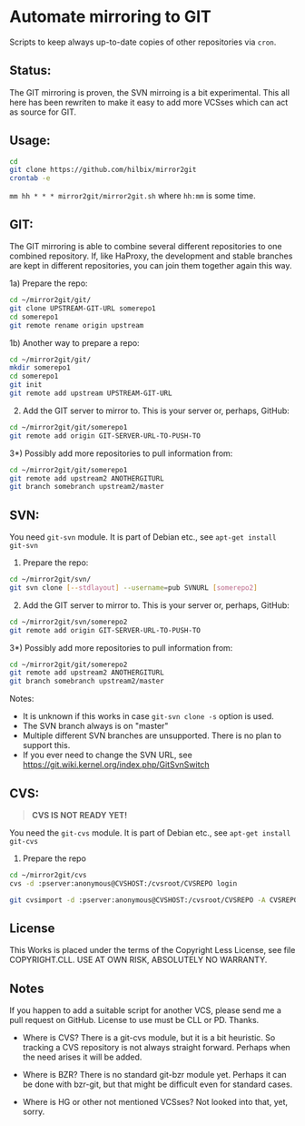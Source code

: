 Automate mirroring to GIT
=========================

Scripts to keep always up-to-date copies of other repositories via `cron`.


Status:
-------

The GIT mirroring is proven, the SVN mirroing is a bit experimental.  This all here has been rewriten to make it easy to add more VCSses which can act as source for GIT.


Usage:
------

```bash
cd
git clone https://github.com/hilbix/mirror2git
crontab -e
```
`mm hh * * * mirror2git/mirror2git.sh`
where `hh:mm` is some time.


GIT:
----

The GIT mirroring is able to combine several different repositories to one combined repository.  If, like HaProxy, the development and stable branches are kept in different repositories, you can join them together again this way.

1a) Prepare the repo:
```bash
cd ~/mirror2git/git/
git clone UPSTREAM-GIT-URL somerepo1
cd somerepo1
git remote rename origin upstream
```

1b) Another way to prepare a repo:
```bash
cd ~/mirror2git/git/
mkdir somerepo1
cd somerepo1
git init
git remote add upstream UPSTREAM-GIT-URL
```

2) Add the GIT server to mirror to.  This is your server or, perhaps, GitHub:
```bash
cd ~/mirror2git/git/somerepo1
git remote add origin GIT-SERVER-URL-TO-PUSH-TO
```

3*) Possibly add more repositories to pull information from:
```bash
cd ~/mirror2git/git/somerepo1
git remote add upstream2 ANOTHERGITURL
git branch somebranch upstream2/master
```


SVN:
----

You need `git-svn` module.  It is part of Debian etc., see `apt-get install git-svn`

1) Prepare the repo:
```bash
cd ~/mirror2git/svn/
git svn clone [--stdlayout] --username=pub SVNURL [somerepo2]
```

2) Add the GIT server to mirror to.  This is your server or, perhaps, GitHub:
```bash
cd ~/mirror2git/svn/somerepo2
git remote add origin GIT-SERVER-URL-TO-PUSH-TO
```

3*) Possibly add more repositories to pull information from:
```bash
cd ~/mirror2git/git/somerepo2
git remote add upstream2 ANOTHERGITURL
git branch somebranch upstream2/master
```

Notes:

- It is unknown if this works in case `git-svn clone -s` option is used.
- The SVN branch always is on "master"
- Multiple different SVN branches are unsupported.  There is no plan to support this.
- If you ever need to change the SVN URL, see https://git.wiki.kernel.org/index.php/GitSvnSwitch


CVS:
----

> **CVS IS NOT READY YET!**

You need the `git-cvs` module.  It is part of Debian etc., see `apt-get install git-cvs`

1) Prepare the repo
```bash
cd ~/mirror2git/cvs
cvs -d :pserver:anonymous@CVSHOST:/cvsroot/CVSREPO login

git cvsimport -d :pserver:anonymous@CVSHOST:/cvsroot/CVSREPO -A CVSREPO.authors -C CVSREPO -r cvs -k CVSREPO
```



License
-------

This Works is placed under the terms of the Copyright Less License,
see file COPYRIGHT.CLL.  USE AT OWN RISK, ABSOLUTELY NO WARRANTY.


Notes
-----

If you happen to add a suitable script for another VCS, please send me a pull request on GitHub.  License to use must be CLL or PD.  Thanks.

- Where is CVS?  There is a git-cvs module, but it is a bit heuristic.  So tracking a CVS repository is not always straight forward.  Perhaps when the need arises it will be added.

- Where is BZR?  There is no standard git-bzr module yet.  Perhaps it can be done with bzr-git, but that might be difficult even for standard cases.

- Where is HG or other not mentioned VCSses?  Not looked into that, yet, sorry.

